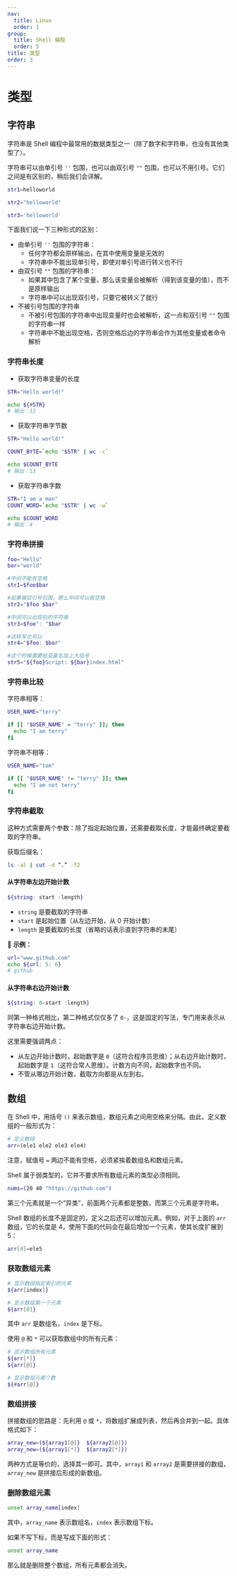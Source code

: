 ```yaml
---
nav:
  title: Linux
  order: 1
group:
  title: Shell 编程
  order: 5
title: 类型
order: 3
---
```


# 类型

## 字符串

字符串是 Shell 编程中最常用的数据类型之一（除了数字和字符串，也没有其他类型了）。

字符串可以由单引号 `''` 包围，也可以由双引号 `""` 包围，也可以不用引号。它们之间是有区别的，稍后我们会详解。

```bash
str1=helloworld

str2="helloworld"

str3='helloworld'
```

下面我们说一下三种形式的区别：

- 由单引号 `''` 包围的字符串：
  - 任何字符都会原样输出，在其中使用变量是无效的
  - 字符串中不能出现单引号，即使对单引号进行转义也不行
- 由双引号 `""` 包围的字符串：
  - 如果其中包含了某个变量，那么该变量会被解析（得到该变量的值），而不是原样输出
  - 字符串中可以出现双引号，只要它被转义了就行
- 不被引号包围的字符串
  - 不被引号包围的字符串中出现变量时也会被解析，这一点和双引号 `""` 包围的字符串一样
  - 字符串中不能出现空格，否则空格后边的字符串会作为其他变量或者命令解析

### 字符串长度

- 获取字符串变量的长度

```bash
STR="Hello world!"

echo ${#STR}
# 输出：12
```

- 获取字符串字节数

```bash
STR="Hello world!"

COUNT_BYTE=`echo "$STR" | wc -c`

echo $COUNT_BYTE
# 输出：13
```

- 获取字符串字数

```bash
STR="I am a man"
COUNT_WORD=`echo "$STR" | wc -w`

echo $COUNT_WORD　　
# 输出：4
```

### 字符串拼接

```bash
foo="Hello"
bar="world"

#中间不能有空格
str1=$foo$bar

#如果被双引号包围，那么中间可以有空格
str2="$foo $bar"

#中间可以出现别的字符串
str3=$foo": "$bar

#这样写也可以
str4="$foo: $bar"

#这个时候需要给变量名加上大括号
str5="${foo}Script: ${bar}index.html"
```

### 字符串比较

字符串相等：

```bash
USER_NAME="terry"

if [[ "$USER_NAME" = "terry" ]]; then
  echo "I am terry"
fi
```

字符串不相等：

```bash
USER_NAME="tom"

if [[ "$USER_NAME" != "terry" ]]; then
  echo "I am not terry"
fi
```

### 字符串截取

这种方式需要两个参数：除了指定起始位置，还需要截取长度，才能最终确定要截取的字符串。

获取后缀名：

```bash
ls -al | cut -d “.” -f2
```

#### 从字符串左边开始计数

```bash
${string: start :length}
```

- `string` 是要截取的字符串
- `start` 是起始位置（从左边开始，从 0 开始计数）
- `length` 是要截取的长度（省略的话表示直到字符串的末尾）

🌰 **示例：**

```bash
url="www.github.com"
echo ${url: 5: 6}
# github
```

#### 从字符串右边开始计数

```bash
${string: 0-start :length}
```

同第一种格式相比，第二种格式仅仅多了 `0-`，这是固定的写法，专门用来表示从字符串右边开始计数。

这里需要强调两点：

- 从左边开始计数时，起始数字是 `0`（这符合程序员思维）；从右边开始计数时，起始数字是 `1`（这符合常人思维）。计数方向不同，起始数字也不同。
- 不管从哪边开始计数，截取方向都是从左到右。

## 数组

在 Shell 中，用括号 `()` 来表示数组，数组元素之间用空格来分隔。由此，定义数组的一般形式为：

```bash
# 定义数组
arr=(ele1 ele2 ele3 ele4)
```

注意，赋值号 `=` 两边不能有空格，必须紧挨着数组名和数组元素。

Shell 属于弱类型的，它并不要求所有数组元素的类型必须相同。

```bash
nums=(20 40 "https://github.com")
```

第三个元素就是一个“异类”，前面两个元素都是整数，而第三个元素是字符串。

Shell 数组的长度不是固定的，定义之后还可以增加元素。例如，对于上面的 `arr` 数组，它的长度是 4，使用下面的代码会在最后增加一个元素，使其长度扩展到 5：

```bash
arr[4]=ele5
```

### 获取数组元素

```bash
# 显示数组指定索引的元素
${arr[index]}

# 显示数组第一个元素
${arr[0]}
```

其中 `arr` 是数组名，`index` 是下标。

使用 `@` 和 `*` 可以获取数组中的所有元素：

```bash
# 显示数组所有元素
${arr[*]}
${arr[@]}

# 显示数组元素个数
${#arr[@]}
```

### 数组拼接

拼接数组的思路是：先利用 `@` 或 `*`，将数组扩展成列表，然后再合并到一起。具体格式如下：

```bash
array_new=(${array1[@]}  ${array2[@]})
array_new=(${array1[*]}  ${array2[*]})
```

两种方式是等价的，选择其一即可。其中，`array1` 和 `array2` 是需要拼接的数组，`array_new` 是拼接后形成的新数组。

### 删除数组元素

```bash
unset array_name[index]
```

其中，`array_name` 表示数组名，`index` 表示数组下标。

如果不写下标，而是写成下面的形式：

```bash
unset array_name
```

那么就是删除整个数组，所有元素都会消失。
